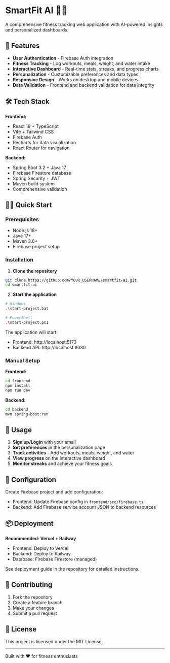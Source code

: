# SmartFit AI 🏋️‍♂️

A comprehensive fitness tracking web application with AI-powered insights and personalized dashboards.

## 🚀 Features

- **User Authentication** - Firebase Auth integration
- **Fitness Tracking** - Log workouts, meals, weight, and water intake
- **Interactive Dashboard** - Real-time stats, streaks, and progress charts
- **Personalization** - Customizable preferences and data types
- **Responsive Design** - Works on desktop and mobile devices
- **Data Validation** - Frontend and backend validation for data integrity

## 🛠️ Tech Stack

**Frontend:**
- React 19 + TypeScript
- Vite + Tailwind CSS
- Firebase Auth
- Recharts for data visualization
- React Router for navigation

**Backend:**
- Spring Boot 3.2 + Java 17
- Firebase Firestore database
- Spring Security + JWT
- Maven build system
- Comprehensive validation

## 🏃‍♂️ Quick Start

### Prerequisites
- Node.js 18+
- Java 17+
- Maven 3.6+
- Firebase project setup

### Installation

1. **Clone the repository**
```bash
git clone https://github.com/YOUR_USERNAME/smartfit-ai.git
cd smartfit-ai
```

2. **Start the application**
```bash
# Windows
.\start-project.bat

# PowerShell
.\start-project.ps1
```

The application will start:
- Frontend: http://localhost:5173
- Backend API: http://localhost:8080

### Manual Setup

**Frontend:**
```bash
cd frontend
npm install
npm run dev
```

**Backend:**
```bash
cd backend
mvn spring-boot:run
```

## 📱 Usage

1. **Sign up/Login** with your email
2. **Set preferences** in the personalization page
3. **Track activities** - Add workouts, meals, weight, and water
4. **View progress** on the interactive dashboard
5. **Monitor streaks** and achieve your fitness goals

## 🔧 Configuration

Create Firebase project and add configuration:
- Frontend: Update Firebase config in `frontend/src/firebase.ts`
- Backend: Add Firebase service account JSON to backend resources

## 📦 Deployment

**Recommended: Vercel + Railway**
- Frontend: Deploy to Vercel
- Backend: Deploy to Railway
- Database: Firebase Firestore (managed)

See deployment guide in the repository for detailed instructions.

## 🤝 Contributing

1. Fork the repository
2. Create a feature branch
3. Make your changes
4. Submit a pull request

## 📄 License

This project is licensed under the MIT License.

---

Built with ❤️ for fitness enthusiasts